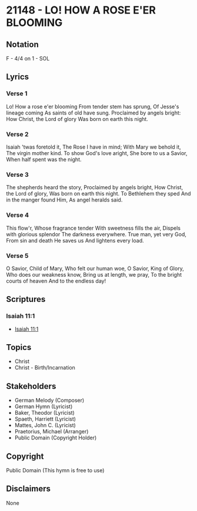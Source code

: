 # 21148 - LO! HOW A ROSE E'ER BLOOMING

## Notation

F - 4/4 on 1 - SOL

## Lyrics

### Verse 1

Lo! How a rose e'er blooming From tender stem has sprung, Of Jesse's lineage coming As saints of old have sung. Proclaimed by angels bright: How Christ, the Lord of glory Was born on earth this night.

### Verse 2

Isaiah 'twas foretold it, The Rose I have in mind; With Mary we behold it, The virgin mother kind. To show God's love aright, She bore to us a Savior, When half spent was the night.

### Verse 3

The shepherds heard the story, Proclaimed by angels bright, How Christ, the Lord of glory, Was born on earth this night. To Bethlehem they sped And in the manger found Him, As angel heralds said.

### Verse 4

This flow'r, Whose fragrance tender With sweetness fills the air, Dispels with glorious splendor The darkness everywhere. True man, yet very God, From sin and death He saves us And lightens every load.

### Verse 5

O Savior, Child of Mary, Who felt our human woe, O Savior, King of Glory, Who does our weakness know, Bring us at length, we pray, To the bright courts of heaven And to the endless day!


## Scriptures

### Isaiah 11:1

- [Isaiah 11:1](https://www.biblegateway.com/passage/?search=Isaiah%2011%3A1)


## Topics

- Christ
- Christ - Birth/Incarnation

## Stakeholders

- German Melody (Composer)
- German Hymn (Lyricist)
- Baker, Theodor (Lyricist)
- Spaeth, Harriett (Lyricist)
- Mattes, John C. (Lyricist)
- Praetorius, Michael (Arranger)
- Public Domain (Copyright Holder)

## Copyright

Public Domain
(This hymn is free to use)

## Disclaimers

None

